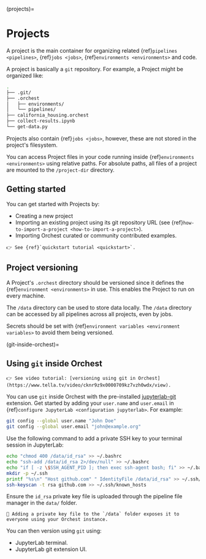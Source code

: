 (projects)=

# Projects

A project is the main container for organizing related {ref}`pipelines <pipelines>`, {ref}`jobs <jobs>`, {ref}`environments <environments>` and code.

A project is basically a `git` repository. For example, a Project might be organized like:

```sh
.
├── .git/
├── .orchest
│   ├── environments/
│   └── pipelines/
├── california_housing.orchest
├── collect-results.ipynb
└── get-data.py
```

Projects also contain {ref}`jobs <jobs>`, however, these are not stored in the project's filesystem.

You can access Project files in your code running inside {ref}`environments <environments>` using relative paths. For absolute paths, all files of a project are mounted to the `/project-dir` directory.

## Getting started

You can get started with Projects by:

- Creating a new project
- Importing an existing project using its git repository URL (see {ref}`how-to-import-a-project <how-to-import-a-project>`).
- Importing Orchest curated or community contributed examples.

```{tip}
👉 See {ref}`quickstart tutorial <quickstart>`.
```

## Project versioning

A Project's `.orchest` directory should be versioned since it defines the {ref}`environment <environments>` in use. This enables the Project to run on every machine.

The `/data` directory can be used to store data locally. The `/data` directory can be accessed by all pipelines across all projects, even by jobs.

Secrets should be set with {ref}`environment variables <environment variables>` to avoid them being versioned.

(git-inside-orchest)=

## Using `git` inside Orchest

```{tip}
👉 See video tutorial: [versioning using git in Orchest](https://www.tella.tv/video/cknr9z9x0000709kz7vzh0wdx/view).
```

You can use `git` inside Orchest with the pre-installed [jupyterlab-git](https://github.com/jupyterlab/jupyterlab-git) extension. Get started by adding your `user.name` and `user.email` in {ref}`configure JupyterLab <configuration jupyterlab>`. For example:

```sh
git config --global user.name "John Doe"
git config --global user.email "john@example.org"
```

Use the following command to add a private SSH key to your terminal session in JupyterLab:

```sh
echo "chmod 400 /data/id_rsa" >> ~/.bashrc
echo "ssh-add /data/id_rsa 2>/dev/null" >> ~/.bashrc
echo "if [ -z \$SSH_AGENT_PID ]; then exec ssh-agent bash; fi" >> ~/.bashrc
mkdir -p ~/.ssh
printf "%s\n" "Host github.com" " IdentityFile /data/id_rsa" >> ~/.ssh/config
ssh-keyscan -t rsa github.com >> ~/.ssh/known_hosts
```

Ensure the `id_rsa` private key file is uploaded through the pipeline file manager in the `data/` folder.

```{warning}
🚨 Adding a private key file to the `/data` folder exposes it to everyone using your Orchest instance.
```

You can then version using `git` using:

- JupyterLab terminal.
- JupyterLab git extension UI.
